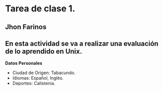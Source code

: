 # Tarea de clase 1. 
## Jhon Farinos
## En esta actividad se va a realizar una evaluación de lo aprendido en Unix. 

**Datos Personales**
  - Ciudad de Origen: Tabacundo. 
  - Idiomas: Español, Inglés.
  - Deportes: Calistenia.  
